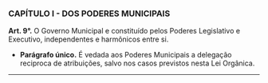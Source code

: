 ### CAPÍTULO I - DOS PODERES MUNICIPAIS


**Art. 9°.** O Governo Municipal e constituído pelos Poderes Legislativo e Executivo, independentes e harmônicos entre si.

- **Parágrafo único.** É vedada aos Poderes Municipais a delegação reciproca de atribuições, salvo nos casos previstos nesta Lei Orgânica.

---

